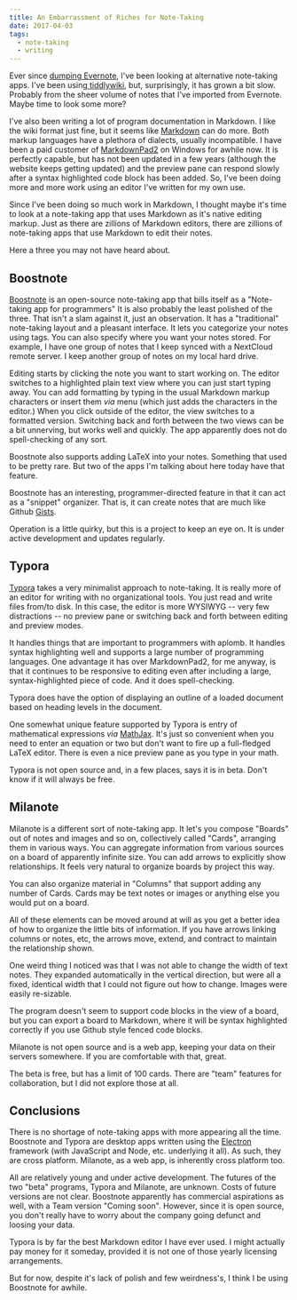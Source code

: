 ```yaml
---
title: An Embarrassment of Riches for Note-Taking
date: 2017-04-03
tags:
  - note-taking
  - writing
---
```


Ever since [dumping Evernote](https://clartaq.github.io/yo-dave/2016/12/15/2016-12-15-de-activating-my-evernote-account/), I've been looking at alternative note-taking apps. I've been using[ tiddlywiki](http://tiddlywiki.com/), but, surprisingly, it has grown a bit slow. Probably from the sheer volume of notes that I've imported from Evernote. Maybe time to look some more?

I've also been writing a lot of program documentation in Markdown. I like the wiki format just fine, but it seems like [Markdown](https://en.wikipedia.org/wiki/Markdown) can do more. Both markup languages have a plethora of dialects, usually incompatible. I have been a paid customer of [MarkdownPad2](http://markdownpad.com/) on Windows for awhile now. It is perfectly capable, but has not been updated in a few years (although the website keeps getting updated) and the preview pane can respond slowly after a syntax highlighted code block has been added. So, I've been doing more and more work using an editor I've written for my own use.

Since I've been doing so much work in Markdown, I thought maybe it's time to look at a note-taking app that uses Markdown as it's native editing markup. Just as there are zillions of Markdown editors, there are zillions of note-taking apps that use Markdown to edit their notes.

Here a three you may not have heard about.

## Boostnote ##

[Boostnote](https://boostnote.io/) is an open-source note-taking app that bills itself as a "Note-taking app for programmers" It is also probably the least polished of the three. That isn't a slam against it, just an observation. It has a "traditional" note-taking layout and a pleasant interface. It lets you categorize your notes using tags. You can also specify where you want your notes stored. For example, I have one group of notes that I keep synced with a NextCloud remote server. I keep another group of notes on my local hard drive.

Editing starts by clicking the note you want to start working on. The editor switches to a highlighted plain text view where you can just start typing away. You can add formatting by typing in the usual Markdown markup characters or insert them _via_ menu (which just adds the characters in the editor.) When you click outside of the editor, the view switches to a formatted version. Switching back and forth between the two views can be a bit unnerving, but works well and quickly. The app apparently does not do spell-checking of any sort.

Boostnote also supports adding LaTeX into your notes. Something that used to be pretty rare. But two of the apps I'm talking about here today have that feature. 

Boostnote has an interesting, programmer-directed feature in that it can act as a "snippet" organizer. That is, it can create notes that are much like Github [Gists](https://gist.github.com/).

Operation is a little quirky, but this is a project to keep an eye on. It is under active development and updates regularly.

## Typora ##

[Typora](https://www.typora.io/) takes a very minimalist approach to note-taking. It is really more of an editor for writing with no organizational tools. You just read and write files from/to disk. In this case, the editor is more WYSIWYG -- very few distractions -- no preview pane or switching back and forth between editing and preview modes.

It handles things that are important to programmers with aplomb. It handles syntax highlighting well and supports a large number of programming languages. One advantage it has over MarkdownPad2, for me anyway, is that it continues to be responsive to editing even after including a large, syntax-highlighted piece of code. And it does spell-checking.

Typora does have the option of displaying an outline of a loaded document based on heading levels in the document.

One somewhat unique feature supported by Typora is entry of mathematical expressions _via_ [MathJax](https://www.mathjax.org/). It's just so convenient when you need to enter an equation or two but don't want to fire up a full-fledged LaTeX editor. There is even a nice preview pane as you type in your math.

Typora is not open source and, in a few places, says it is in beta. Don't know if it will always be free.

## Milanote ##

Milanote is a different sort of note-taking app. It let's you compose "Boards" out of notes and images and so on, collectively called "Cards", arranging them in various ways. You can aggregate information from various sources on a board of apparently infinite size. You can add arrows to explicitly show relationships. It feels very natural to organize boards by project this way.

You can also organize material in "Columns" that support adding any number of Cards. Cards may be text notes or images or anything else you would put on a board.

All of these elements can be moved around at will as you get a better idea of how to organize the little bits of information. If you have arrows linking columns or notes, etc, the arrows move, extend, and contract to maintain the relationship shown.

One weird thing I noticed was that I was not able to change the width of text notes. They expanded automatically in the vertical direction, but were all a fixed, identical width that I could not figure out how to change. Images were easily re-sizable.

The program doesn't seem to support code blocks in the view of a board, but you can export a board to Markdown, where it will be syntax highlighted correctly if you use Github style fenced code blocks.

Milanote is not open source and is a web app, keeping your data on their servers somewhere. If you are comfortable with that, great.

The beta is free, but has a limit of 100 cards. There are "team" features for collaboration, but I did not explore those at all.

## Conclusions ##

There is no shortage of note-taking apps with more appearing all the time. Boostnote and Typora are desktop apps written using the [Electron](https://electron.atom.io/) framework (with JavaScript and Node, etc. underlying it all). As such, they are cross platform. Milanote, as a web app, is inherently cross platform too.

All are relatively young and under active development. The futures of the two "beta" programs, Typora and Milanote, are unknown. Costs of future versions are not clear. Boostnote apparently has commercial aspirations as well, with a Team version "Coming soon". However, since it is open source, you don't really have to worry about the company going defunct and loosing your data.

Typora is by far the best Markdown editor I have ever used. I might actually pay money for it someday, provided it is not one of those yearly licensing arrangements.

But for now, despite it's lack of polish and few weirdness's, I think I be using Boostnote for awhile.

